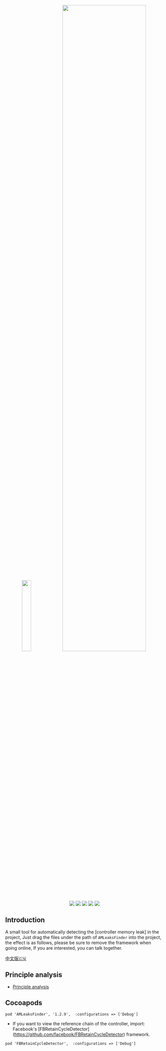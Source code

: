 <p align="center">
    <img  width="24%" src="https://user-images.githubusercontent.com/12118567/89614777-be354b80-d8b7-11ea-8af5-8400157f8fd4.gif"/>
    <img  width="72.5%" src="https://user-images.githubusercontent.com/12118567/89611994-4a904000-d8b1-11ea-8076-b3a754a9db49.png"/>
<p/>
<p align="center">
<a href="https://en.wikipedia.org/wiki/IOS"><img src="https://img.shields.io/badge/platform-iOS-red.svg"></a>
<a href="https://en.wikipedia.org/wiki/IOS_8"><img src="https://img.shields.io/badge/support-iOS%208%2B%20-blue.svg?style=flat"></a>
<a href="https://github.com/liangdahong/AMLeaksFinder/releases"><img src="https://img.shields.io/cocoapods/v/AMLeaksFinder.svg"></a>
<a href="https://en.wikipedia.org/wiki/Objective-C"><img src="https://img.shields.io/badge/language-Objective--C-orange.svg"></a>
<a href="https://github.com/liangdahong/AMLeaksFinder/blob/master/LICENSE"><img src="https://img.shields.io/badge/licenses-MIT-red.svg"></a>
</p>

## Introduction

A small tool for automatically detecting the [controller memory leak] in the project, Just drag the files under the path of `AMLeaksFinder` into the project, the effect is as follows, please be sure to remove the framework when going online, If you are interested, you can talk together.

[中文版🇨🇳](README.md)

## Principle analysis 
- [Principle analysis ](principle.md)

## Cocoapods

```
pod 'AMLeaksFinder', '1.2.9',  :configurations => ['Debug']
```

- If you want to view the reference chain of the controller, import: Facebook's [FBRetainCycleDetector] (https://github.com/facebook/FBRetainCycleDetector) framework. 

```
pod 'FBRetainCycleDetector',  :configurations => ['Debug']
```
